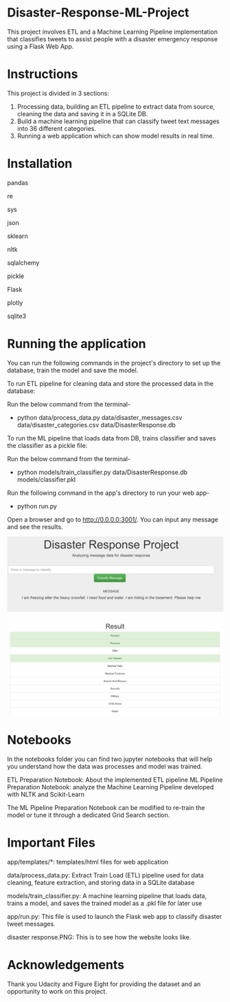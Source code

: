 # Disaster-Response-ML-Project
This project involves ETL and a Machine Learning Pipeline implementation that classifies tweets to assist people with a disaster emergency response using a Flask Web App.


# Instructions

This project is divided in 3 sections:

1. Processing data, building an ETL pipeline to extract data from source, cleaning the data and saving it in a SQLite DB.
2. Build a machine learning pipeline that can classify tweet text messages into 36 different categories.
3. Running a web application which can show model results in real time.

# Installation


pandas

re

sys

json

sklearn

nltk

sqlalchemy

pickle

Flask

plotly

sqlite3

# Running the application

You can run the following commands in the project's directory to set up the database, train the model and save the model.

To run ETL pipeline for cleaning data and store the processed data in the database:

Run the below command from the terminal-

- python data/process_data.py data/disaster_messages.csv data/disaster_categories.csv data/DisasterResponse.db

To run the ML pipeline that loads data from DB, trains classifier and saves the classifier as a pickle file:

Run the below command from the terminal-

- python models/train_classifier.py data/DisasterResponse.db models/classifier.pkl

Run the following command in the app's directory to run your web app-

- python run.py

Open a browser and go to http://0.0.0.0:3001/. You can input any message and see the results.

![](img2.PNG)
![](img1.PNG)

# Notebooks

In the notebooks folder you can find two jupyter notebooks that will help you understand how the data was processes and model was trained.

ETL Preparation Notebook: About the implemented ETL pipeline
ML Pipeline Preparation Notebook: analyze the Machine Learning Pipeline developed with NLTK and Scikit-Learn

The ML Pipeline Preparation Notebook can be modified to re-train the model or tune it through a dedicated Grid Search section.

# Important Files

app/templates/*: templates/html files for web application

data/process_data.py: Extract Train Load (ETL) pipeline used for data cleaning, feature extraction, and storing data in a SQLite database

models/train_classifier.py: A machine learning pipeline that loads data, trains a model, and saves the trained model as a .pkl file for later use

app/run.py: This file is used to launch the Flask web app to classify disaster tweet messages.

disaster response.PNG: This is to see how the website looks like.

# Acknowledgements

Thank you Udacity and Figure Eight for providing the dataset and an opportunity to work on this project.


